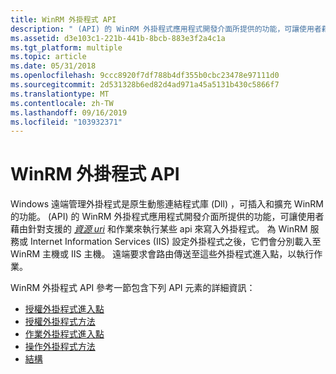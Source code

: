 ```yaml
---
title: WinRM 外掛程式 API
description: " (API) 的 WinRM 外掛程式應用程式開發介面所提供的功能，可讓使用者藉由針對支援的資源 Uri 和作業來執行某些 Api 來寫入外掛程式。"
ms.assetid: d3e103c1-221b-441b-8bcb-883e3f2a4c1a
ms.tgt_platform: multiple
ms.topic: article
ms.date: 05/31/2018
ms.openlocfilehash: 9ccc8920f7df788b4df355b0cbc23478e97111d0
ms.sourcegitcommit: 2d531328b6ed82d4ad971a45a5131b430c5866f7
ms.translationtype: MT
ms.contentlocale: zh-TW
ms.lasthandoff: 09/16/2019
ms.locfileid: "103932371"
---
```

# <a name="winrm-plug-in-api"></a>WinRM 外掛程式 API

Windows 遠端管理外掛程式是原生動態連結程式庫 (Dll) ，可插入和擴充 WinRM 的功能。  (API) 的 WinRM 外掛程式應用程式開發介面所提供的功能，可讓使用者藉由針對支援的 [*資源 uri*](windows-remote-management-glossary.md) 和作業來執行某些 api 來寫入外掛程式。 為 WinRM 服務或 Internet Information Services (IIS) 設定外掛程式之後，它們會分別載入至 WinRM 主機或 IIS 主機。 遠端要求會路由傳送至這些外掛程式進入點，以執行作業。

WinRM 外掛程式 API 參考一節包含下列 API 元素的詳細資訊：

-   [授權外掛程式進入點](authorization-plug-in-entry-points.md)
-   [授權外掛程式方法](authorization-plug-in-methods.md)
-   [作業外掛程式進入點](operations-plug-in-entry-points.md)
-   [操作外掛程式方法](operations-plug-in-methods.md)
-   [結構](winrm-plug-in-api-structures.md)

 

 




